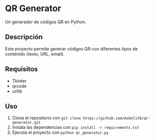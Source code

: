 # QR Generator
Un generador de códigos QR en Python.

## Descripción
Este proyecto permite generar códigos QR con diferentes tipos de contenido (texto, URL, email).

## Requisitos
* Tkinter
* qrcode
* urllib

## Uso
1. Clona el repositorio con `git clone https://github.com/Asbelit0/qr-generator.git`
2. Instala las dependencias con `pip install -r requirements.txt`
3. Ejecuta el proyecto con `python qr_generator.py`
